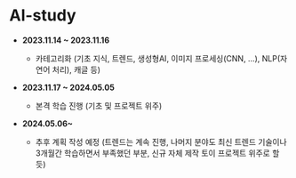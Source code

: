 # AI-study

* **2023.11.14 ~ 2023.11.16**
  * 카테고리화 (기초 지식, 트렌드, 생성형AI, 이미지 프로세싱(CNN, ...), NLP(자연어 처리), 캐글 등)

* **2023.11.17 ~ 2024.05.05**
  * 본격 학습 진행 (기초 및 프로젝트 위주)
 
* **2024.05.06~**
  * 추후 계획 작성 예정 (트렌드는 계속 진행, 나머지 분야도 최신 트렌드 기술이나 3개월간 학습하면서 부족했던 부분, 신규 자체 제작 토이 프로젝트 위주로 할듯)
